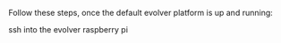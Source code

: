 Follow these steps, once the default evolver platform is up and running: 

ssh into the evolver raspberry pi
